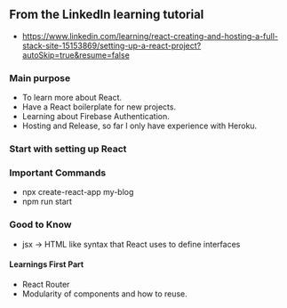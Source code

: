 ## From the LinkedIn learning tutorial
- https://www.linkedin.com/learning/react-creating-and-hosting-a-full-stack-site-15153869/setting-up-a-react-project?autoSkip=true&resume=false
### Main purpose 
- To learn more about React.
- Have a React boilerplate for new projects.
- Learning about Firebase Authentication.
- Hosting and Release, so far I only have experience with Heroku.

### Start with setting up React

### Important Commands
- npx create-react-app my-blog 
- npm run start 


### Good to Know
- jsx -> HTML like syntax that React uses to define interfaces


#### Learnings First Part
- React Router
- Modularity of components and how to reuse.
